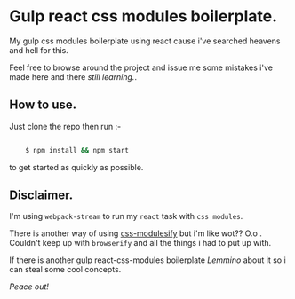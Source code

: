 # Gulp react css modules boilerplate.

My gulp css modules boilerplate using react cause i've searched heavens and
hell for this.

Feel free to browse around the project and issue me some mistakes i've made
here and there _still learning._.

## How to use.

Just clone the repo then run :-

```bash

    $ npm install && npm start

```

to get started as quickly as possible.

## Disclaimer.

I'm using `webpack-stream` to run my `react` task with `css modules`.

There is another way of using
[css-modulesify]('https://github.com/css-modules/css-modulesify') but i'm like
wot?? O.o . 
Couldn't keep up with `browserify` and all the things i had to put up with.

If there is another gulp react-css-modules boilerplate *Lemmino* about it so
i can steal some cool concepts.

*Peace out!*
